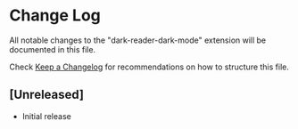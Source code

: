 # Change Log

All notable changes to the "dark-reader-dark-mode" extension will be documented in this file.

Check [Keep a Changelog](http://keepachangelog.com/) for recommendations on how to structure this file.

## [Unreleased]

- Initial release
